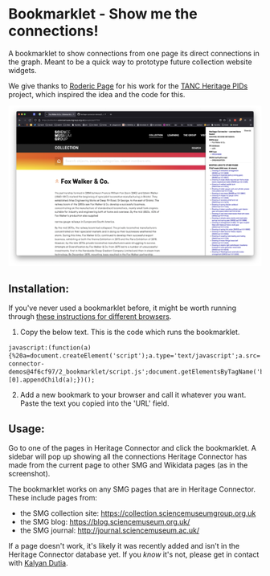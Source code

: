 # Bookmarklet - Show me the connections!

A bookmarklet to show connections from one page its direct connections in the graph. Meant to be a quick way to prototype future collection website widgets.

We give thanks to [Roderic Page](https://github.com/rdmpage) for his work for the [TANC Heritage PIDs](https://tanc-ahrc.github.io/HeritagePIDs/) project, which inspired the idea and the code for this.

![Screenshot of working bookmarklet](screenshot.png)

## Installation:

If you've never used a bookmarklet before, it might be worth running through [these instructions for different browsers](https://mreidsma.github.io/bookmarklets/installing.html).

1. Copy the below text. This is the code which runs the bookmarklet.
```
javascript:(function(a){%20a=document.createElement('script');a.type='text/javascript';a.src='//cdn.jsdelivr.net/gh/TheScienceMuseum/heritage-connector-demos@4f6cf97/2_bookmarklet/script.js';document.getElementsByTagName('body')[0].appendChild(a);})();
```
2. Add a new bookmark to your browser and call it whatever you want. Paste the text you copied into the 'URL' field.

## Usage:

Go to one of the pages in Heritage Connector and click the bookmarklet. A sidebar will pop up showing all the connections Heritage Connector has made from the current page to other SMG and Wikidata pages (as in the screenshot).

The bookmarklet works on any SMG pages that are in Heritage Connector. These include pages from:
- the SMG collection site: https://collection.sciencemuseumgroup.org.uk
- the SMG blog: https://blog.sciencemuseum.org.uk/
- the SMG journal: http://journal.sciencemuseum.ac.uk/

If a page doesn't work, it's likely it was recently added and isn't in the Heritage Connector database yet. If you *know* it's not, please get in contact with [Kalyan Dutia](https://kalyan.link).